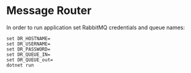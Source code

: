 # Message Router

In order to run application set RabbitMQ credentials and queue names:

```
set DR_HOSTNAME=
set DR_USERNAME=
set DR_PASSWORD=
set DR_QUEUE_IN=
set DR_QUEUE_out=
dotnet run
```


